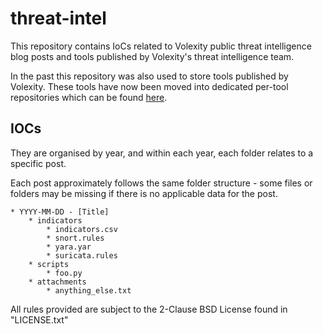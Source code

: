 # threat-intel

This repository contains IoCs related to Volexity public threat intelligence blog posts and tools published by Volexity's threat intelligence team.

In the past this repository was also used to store tools published by Volexity. These tools have now been moved into dedicated per-tool repositories which can be found [here](https://github.com/volexity).

## IOCs

They are organised by year, and within each year, each folder relates to a specific post.

Each post approximately follows the same folder structure - some files or folders may be missing if there is no applicable data for the post.

```text
* YYYY-MM-DD - [Title]
    * indicators
        * indicators.csv
        * snort.rules
        * yara.yar
        * suricata.rules
    * scripts
        * foo.py
    * attachments
        * anything_else.txt
```

All rules provided are subject to the 2-Clause BSD License found in "LICENSE.txt"
